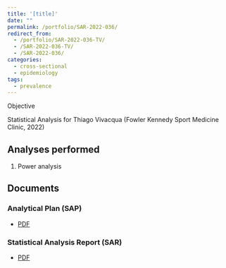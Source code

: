 ```yaml
---
title: '[title]'
date: ""
permalink: /portfolio/SAR-2022-036/
redirect_from:
  - /portfolio/SAR-2022-036-TV/
  - /SAR-2022-036-TV/
  - /SAR-2022-036/
categories:
  - cross-sectional
  - epidemiology
tags:
  - prevalence
---
```


Objective

Statistical Analysis for Thiago Vivacqua (Fowler Kennedy Sport Medicine Clinic, 2022)
<!-- Technical Report for Thiago Vivacqua (Fowler Kennedy Sport Medicine Clinic, 2022) -->

## Analyses performed

1. Power analysis

## Documents

<!-- The client has requested that this analysis be kept confidential until a future date, determined by the client. -->
<!-- All documents from this consultation are therefore not published online and only the title and year of the analysis will be included in the consultant's Portfolio. -->
<!-- After the agreed date is reached, the documents will be released. -->

<!-- The client has requested that this analysis be kept confidential. -->
<!-- All documents from this consultation are therefore not published online and only the title and year of the analysis will be included in the consultant's Portfolio. -->

### Analytical Plan (SAP)

- [PDF][sap]

### Statistical Analysis Report (SAR)

- [PDF][sar]

<!-- ## Associated analyses -->

<!-- This analysis is part of a larger project and is supported by other analyses, linked below. -->

<!-- **[assoc_title]** -->

<!-- <[assoc_link]> -->

<!-- --- -->

[sap]: /files/SAP-2022-036-TV-v01.pdf
[sar]: /files/SAR-2022-036-TV-v01.pdf
